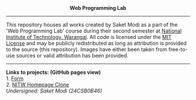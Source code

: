 <div align="center"> <b> Web Programming Lab </b> </div>
<hr />
This repository houses all works created by Saket Modi as a part of the 'Web Programming Lab' course during their second semester at <a href="https://www.nitw.ac.in/">National Institute of Technology, Warangal</a>. All code is licensed under the <a href="https://github.com/24CSB0B46-Saket-Modi/web-programming/blob/main/LICENSE">MIT License</a> and may be publicly redistributed as long as attribution is provided to the source (this repository). Images have either been taken from free-to-use sources or valid attribution has been provided.
<hr />
<b> Links to projects: (GitHub pages view) </b><br />
  1. <a href="https://24csb0b46-saket-modi.github.io/web-programming/Form/mainForm.html">Form</a><br />
  2. <a href="https://24csb0b46-saket-modi.github.io/web-programming/Clone%20Homepage/main.html">NITW Homepage Clone</a><br />
<i>Undersigned: Saket Modi (24CSB0B46)</i>

